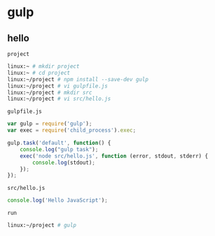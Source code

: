 # gulp


## hello

`project`

```bash
linux:~ # mkdir project
linux:~ # cd project
linux:~/project # npm install --save-dev gulp
linux:~/project # vi gulpfile.js
linux:~/project # mkdir src
linux:~/project # vi src/hello.js
```

`gulpfile.js`

```javascript
var gulp = require('gulp');
var exec = require('child_process').exec;

gulp.task('default', function() {
    console.log("gulp task");
    exec('node src/hello.js', function (error, stdout, stderr) {
        console.log(stdout);
    });
});
```

`src/hello.js`

```javascript
console.log('Hello JavaScript');
```

`run`

```bash
linux:~/project # gulp
```

